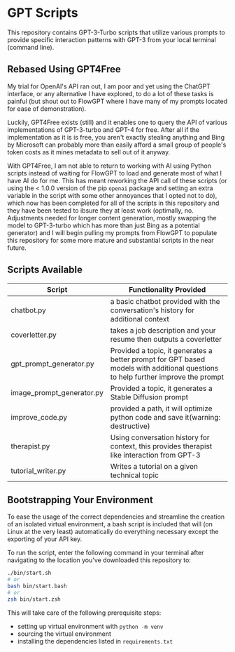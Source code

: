 # GPT Scripts

This repository contains GPT-3-Turbo scripts that utilize various prompts to provide specific interaction patterns with GPT-3 from your local terminal (command line).

## Rebased Using GPT4Free

My trial for OpenAI's API ran out, I am poor and yet using the ChatGPT interface, or any alternative I have explored, to do a lot of these tasks is painful (but shout out to FlowGPT where I have many of my prompts located for ease of demonstration).

Luckily, GPT4Free exists (still) and it enables one to query the API of various implementations of GPT-3-turbo and GPT-4 for free. After all if the implementation as it is is free, you aren't exactly stealing anything and Bing by Microsoft can probably more than easily afford a small group of people's token costs as it mines metadata to sell out of it anyway.

With GPT4Free, I am not able to return to working with AI using Python scripts instead of waiting for FlowGPT to load and generate most of what I have AI do for me. This has meant reworking the API call of these scripts (or using the < 1.0.0 version of the pip `openai` package and setting an extra variable in the script with some other annoyances that I opted not to do), which now has been completed for all of the scripts in this repository and they have been tested to ibsure they at least work (optimally, no. Adjustments needed for longer content generation, mostly swapping the model to GPT-3-turbo which has more than just Bing as a potential generator) and I will begin pulling my prompts from FlowGPT to populate this repository for some more mature and substantial scripts in the near future.

## Scripts Available

| Script                    | Functionality Provided                                                                                                           |
| ------------------------- | -------------------------------------------------------------------------------------------------------------------------------- |
| chatbot.py                | a basic chatbot provided with the conversation's history for additional context                                                  |
| coverletter.py | takes a job description and your resume then outputs a coverletter |
| gpt_prompt_generator.py   | Provided a topic, it generates a better prompt for GPT based models with additional questions to help further improve the prompt |
| image_prompt_generator.py | Provided a topic, it generates a Stable Diffusion prompt                                                                         |
| improve_code.py | provided a path, it will optimize python code and save it(warning: destructive) | 
| therapist.py              | Using conversation history for context, this provides therapist like interaction from GPT-3                                      |
| tutorial_writer.py        | Writes a tutorial on a given technical topic                                                                                     |

## Bootstrapping Your Environment

To ease the usage of the correct dependencies and streamline the creation of an isolated virtual environment, a bash script is included that will (on Linux at the very least) automatically do everything necessary except the exporting of your API key.

To run the script, enter the following command in your terminal after navigating to the location you've downloaded this repository to:

```bash
./bin/start.sh
# or
bash bin/start.bash
# or
zsh bin/start.zsh
```

This will take care of the following prerequisite steps:

- setting up virtual environment with `python -m venv`
- sourcing the virtual environment
- installing the dependencies listed in `requirements.txt`
